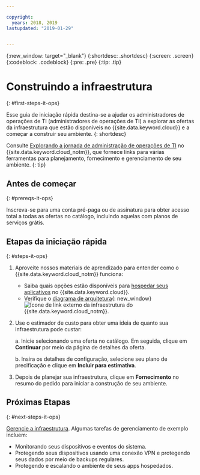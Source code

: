 ```yaml
---

copyright:
  years: 2018, 2019
lastupdated: "2019-01-29"


---
```

{:new_window: target="_blank"}
{:shortdesc: .shortdesc}
{:screen: .screen}
{:codeblock: .codeblock}
{:pre: .pre}
{:tip: .tip}

# Construindo a infraestrutura
{: #first-steps-it-ops}

Esse guia de iniciação rápida destina-se a ajudar os administradores de operações de TI (administradores de operações de
TI) a explorar as ofertas da infraestrutura que estão disponíveis no {{site.data.keyword.cloud}} e a começar a construir seu ambiente.
{: shortdesc}

Consulte [Explorando a jornada de administração de operações de TI](/docs/overview?topic=overview-it-ops) no {{site.data.keyword.cloud_notm}}, que fornece links para várias ferramentas para planejamento, fornecimento e gerenciamento de seu ambiente.
{: tip}

## Antes de começar
{: #prereqs-it-ops}

Inscreva-se para uma conta pré-paga ou de assinatura para obter acesso total a todas as ofertas no catálogo, incluindo aquelas com planos de serviços grátis. 

## Etapas da iniciação rápida
{: #steps-it-ops}

1. Aproveite nossos materiais de aprendizado para entender como o {{site.data.keyword.cloud_notm}} funciona:
    * Saiba quais opções estão disponíveis para
[hospedar seus aplicativos](/docs/overview?topic=overview-whatis-platform#choose-compute) no {{site.data.keyword.cloud}}.
    * Verifique o [diagrama de arquitetura](https://www.ibm.com/cloud/garage/architectures/infrastructure){: new_window} ![Ícone de link externo](../icons/launch-glyph.svg) da infraestrutura do {{site.data.keyword.cloud_notm}}. 
2. Use o estimador de custo para obter uma ideia de quanto sua infraestrutura pode custar:

    a. Inicie selecionando uma oferta no catálogo. Em seguida, clique em **Continuar** por meio da página de detalhes da oferta.
    
    b. Insira os detalhes de configuração, selecione seu plano de precificação e clique em **Incluir para
estimativa**. 
3. Depois de planejar sua infraestrutura, clique em **Fornecimento** no resumo do pedido para iniciar a construção de seu ambiente. 

## Próximas Etapas
{: #next-steps-it-ops}

[Gerencie a infraestrutura](/docs/overview?topic=overview-it-ops). Algumas tarefas de gerenciamento de exemplo incluem: 

  * Monitorando seus dispositivos e eventos do sistema.
  * Protegendo seus dispositivos usando uma conexão VPN e protegendo seus dados por meio de backups regulares. 
  * Protegendo e escalando o ambiente de seus apps hospedados. 

